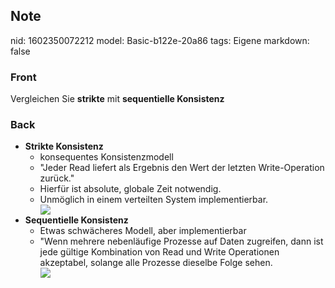 ## Note
nid: 1602350072212
model: Basic-b122e-20a86
tags: Eigene
markdown: false

### Front
Vergleichen Sie <b>strikte</b> mit <b>sequentielle Konsistenz</b>

### Back
<ul>
  <li>
    <div>
      <strong>Strikte Konsistenz</strong>
    </div>
    <ul>
      <li>
        <div>
          konsequentes Konsistenzmodell
        </div>
      <li>
        <div>
          "Jeder Read liefert als Ergebnis den Wert der letzten
          Write-Operation zurück."
        </div>
      <li>
        <div>
          Hierfür ist absolute, globale Zeit notwendig.
        </div>
      <li>
        <div>
          Unmöglich in einem verteilten System implementierbar.
        </div>
        <div><img src= 
        "paste-97180ca30dbaa6fa4b7e523436e185b870f28744.jpg"></div>
    </ul>
  <li>
    <div>
      <strong>Sequentielle Konsistenz</strong>
    </div>
    <ul>
      <li>
        <div>
          Etwas schwächeres Modell, aber implementierbar
        </div>
      <li>
        <div>
          "Wenn mehrere nebenläufige Prozesse auf Daten zugreifen,
          dann ist jede gültige Kombination von Read und Write
          Operationen akzeptabel, solange alle Prozesse dieselbe
          Folge sehen.
        </div>
        <div><img src= 
        "paste-173c6b80d89bc7cbc46e3af3c90f1ace0ee04c07.jpg"></div>
    </ul>
</ul>
